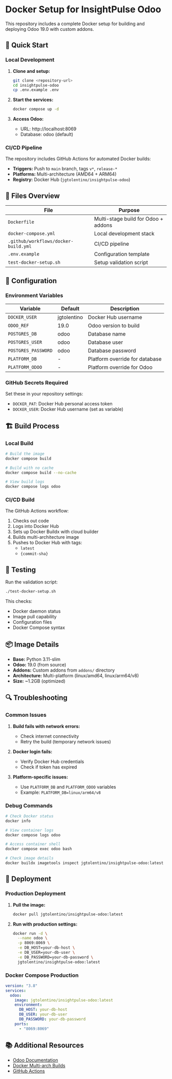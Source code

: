 # Docker Setup for InsightPulse Odoo

This repository includes a complete Docker setup for building and deploying Odoo 19.0 with custom addons.

## 🚀 Quick Start

### Local Development

1. **Clone and setup:**
   ```bash
   git clone <repository-url>
   cd insightpulse-odoo
   cp .env.example .env
   ```

2. **Start the services:**
   ```bash
   docker compose up -d
   ```

3. **Access Odoo:**
   - URL: http://localhost:8069
   - Database: odoo (default)

### CI/CD Pipeline

The repository includes GitHub Actions for automated Docker builds:

- **Triggers:** Push to `main` branch, tags `v*`, `release-*`
- **Platforms:** Multi-architecture (AMD64 + ARM64)
- **Registry:** Docker Hub (`jgtolentino/insightpulse-odoo`)

## 📁 Files Overview

| File | Purpose |
|------|---------|
| `Dockerfile` | Multi-stage build for Odoo + addons |
| `docker-compose.yml` | Local development stack |
| `.github/workflows/docker-build.yml` | CI/CD pipeline |
| `.env.example` | Configuration template |
| `test-docker-setup.sh` | Setup validation script |

## 🔧 Configuration

### Environment Variables

| Variable | Default | Description |
|----------|---------|-------------|
| `DOCKER_USER` | jgtolentino | Docker Hub username |
| `ODOO_REF` | 19.0 | Odoo version to build |
| `POSTGRES_DB` | odoo | Database name |
| `POSTGRES_USER` | odoo | Database user |
| `POSTGRES_PASSWORD` | odoo | Database password |
| `PLATFORM_DB` | - | Platform override for database |
| `PLATFORM_ODOO` | - | Platform override for Odoo |

### GitHub Secrets Required

Set these in your repository settings:

- `DOCKER_PAT`: Docker Hub personal access token
- `DOCKER_USER`: Docker Hub username (set as variable)

## 🏗️ Build Process

### Local Build

```bash
# Build the image
docker compose build

# Build with no cache
docker compose build --no-cache

# View build logs
docker compose logs odoo
```

### CI/CD Build

The GitHub Actions workflow:

1. Checks out code
2. Logs into Docker Hub
3. Sets up Docker Buildx with cloud builder
4. Builds multi-architecture image
5. Pushes to Docker Hub with tags:
   - `latest`
   - `{commit-sha}`

## 🧪 Testing

Run the validation script:

```bash
./test-docker-setup.sh
```

This checks:
- Docker daemon status
- Image pull capability
- Configuration files
- Docker Compose syntax

## 📦 Image Details

- **Base:** Python 3.11-slim
- **Odoo:** 19.0 (from source)
- **Addons:** Custom addons from `addons/` directory
- **Architecture:** Multi-platform (linux/amd64, linux/arm64/v8)
- **Size:** ~1.2GB (optimized)

## 🔍 Troubleshooting

### Common Issues

1. **Build fails with network errors:**
   - Check internet connectivity
   - Retry the build (temporary network issues)

2. **Docker login fails:**
   - Verify Docker Hub credentials
   - Check if token has expired

3. **Platform-specific issues:**
   - Use `PLATFORM_DB` and `PLATFORM_ODOO` variables
   - Example: `PLATFORM_DB=linux/arm64/v8`

### Debug Commands

```bash
# Check Docker status
docker info

# View container logs
docker compose logs odoo

# Access container shell
docker compose exec odoo bash

# Check image details
docker buildx imagetools inspect jgtolentino/insightpulse-odoo:latest
```

## 🚀 Deployment

### Production Deployment

1. **Pull the image:**
   ```bash
   docker pull jgtolentino/insightpulse-odoo:latest
   ```

2. **Run with production settings:**
   ```bash
   docker run -d \
     --name odoo \
     -p 8069:8069 \
     -e DB_HOST=your-db-host \
     -e DB_USER=your-db-user \
     -e DB_PASSWORD=your-db-password \
     jgtolentino/insightpulse-odoo:latest
   ```

### Docker Compose Production

```yaml
version: "3.8"
services:
  odoo:
    image: jgtolentino/insightpulse-odoo:latest
    environment:
      DB_HOST: your-db-host
      DB_USER: your-db-user
      DB_PASSWORD: your-db-password
    ports:
      - "8069:8069"
```

## 📚 Additional Resources

- [Odoo Documentation](https://www.odoo.com/documentation/19.0/)
- [Docker Multi-arch Builds](https://docs.docker.com/build/building/multi-platform/)
- [GitHub Actions](https://docs.github.com/en/actions)
